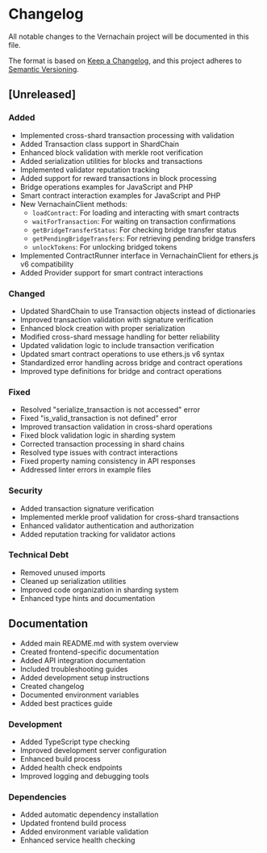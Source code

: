 # Changelog

All notable changes to the Vernachain project will be documented in this file.

The format is based on [Keep a Changelog](https://keepachangelog.com/en/1.0.0/),
and this project adheres to [Semantic Versioning](https://semver.org/spec/v2.0.0.html).

## [Unreleased]

### Added
- Implemented cross-shard transaction processing with validation
- Added Transaction class support in ShardChain
- Enhanced block validation with merkle root verification
- Added serialization utilities for blocks and transactions
- Implemented validator reputation tracking
- Added support for reward transactions in block processing
- Bridge operations examples for JavaScript and PHP
- Smart contract interaction examples for JavaScript and PHP
- New VernachainClient methods:
  - `loadContract`: For loading and interacting with smart contracts
  - `waitForTransaction`: For waiting on transaction confirmations
  - `getBridgeTransferStatus`: For checking bridge transfer status
  - `getPendingBridgeTransfers`: For retrieving pending bridge transfers
  - `unlockTokens`: For unlocking bridged tokens
- Implemented ContractRunner interface in VernachainClient for ethers.js v6 compatibility
- Added Provider support for smart contract interactions

### Changed
- Updated ShardChain to use Transaction objects instead of dictionaries
- Improved transaction validation with signature verification
- Enhanced block creation with proper serialization
- Modified cross-shard message handling for better reliability
- Updated validation logic to include transaction verification
- Updated smart contract operations to use ethers.js v6 syntax
- Standardized error handling across bridge and contract operations
- Improved type definitions for bridge and contract operations

### Fixed
- Resolved "serialize_transaction is not accessed" error
- Fixed "is_valid_transaction is not defined" error
- Improved transaction validation in cross-shard operations
- Fixed block validation logic in sharding system
- Corrected transaction processing in shard chains
- Resolved type issues with contract interactions
- Fixed property naming consistency in API responses
- Addressed linter errors in example files

### Security
- Added transaction signature verification
- Implemented merkle proof validation for cross-shard transactions
- Enhanced validator authentication and authorization
- Added reputation tracking for validator actions

### Technical Debt
- Removed unused imports
- Cleaned up serialization utilities
- Improved code organization in sharding system
- Enhanced type hints and documentation

## Documentation
- Added main README.md with system overview
- Created frontend-specific documentation
- Added API integration documentation
- Included troubleshooting guides
- Added development setup instructions
- Created changelog
- Documented environment variables
- Added best practices guide

### Development
- Added TypeScript type checking
- Improved development server configuration
- Enhanced build process
- Added health check endpoints
- Improved logging and debugging tools

### Dependencies
- Added automatic dependency installation
- Updated frontend build process
- Added environment variable validation
- Enhanced service health checking 